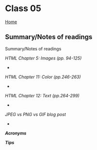 
# Class 05

[Home](https://markjackson28.github.io/reading-notes/)

## Summary/Notes of readings 

Summary/Notes of readings 

*HTML Chapter 5: Images (pp. 94-125)*

- 

*HTML Chapter 11: Color (pp.246-263)*

- 

*HTML Chapter 12: Text (pp.264-299)*

- 

*JPEG vs PNG vs GIF blog post*

- 

***Acronyms***


***Tips***
